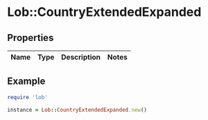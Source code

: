 # Lob::CountryExtendedExpanded

## Properties

| Name | Type | Description | Notes |
| ---- | ---- | ----------- | ----- |

## Example

```ruby
require 'lob'

instance = Lob::CountryExtendedExpanded.new()
```

